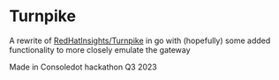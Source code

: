 # Turnpike

A rewrite of [RedHatInsights/Turnpike](https://github.com/RedHatInsights/turnpike) in go with (hopefully) some added functionality to more closely emulate the gateway

Made in Consoledot hackathon Q3 2023